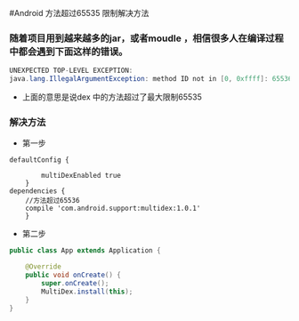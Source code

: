 #Android 方法超过65535 限制解决方法

### 随着项目用到越来越多的jar，或者moudle ，相信很多人在编译过程中都会遇到下面这样的错误。

```java
UNEXPECTED TOP-LEVEL EXCEPTION:  
java.lang.IllegalArgumentException: method ID not in [0, 0xffff]: 65536  
```
- 上面的意思是说dex 中的方法超过了最大限制65535 

### 解决方法
- 第一步
```
defaultConfig {

        multiDexEnabled true
    }
dependencies {
    //方法超过65536
    compile 'com.android.support:multidex:1.0.1'
    }
```

- 第二步

```java
public class App extends Application {

    @Override
    public void onCreate() {
        super.onCreate();
        MultiDex.install(this); 
    }
}
```